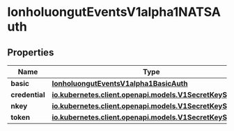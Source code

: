 

# IonholuongutEventsV1alpha1NATSAuth


## Properties

Name | Type | Description | Notes
------------ | ------------- | ------------- | -------------
**basic** | [**IonholuongutEventsV1alpha1BasicAuth**](IonholuongutEventsV1alpha1BasicAuth.md) |  |  [optional]
**credential** | [**io.kubernetes.client.openapi.models.V1SecretKeySelector**](io.kubernetes.client.openapi.models.V1SecretKeySelector.md) |  |  [optional]
**nkey** | [**io.kubernetes.client.openapi.models.V1SecretKeySelector**](io.kubernetes.client.openapi.models.V1SecretKeySelector.md) |  |  [optional]
**token** | [**io.kubernetes.client.openapi.models.V1SecretKeySelector**](io.kubernetes.client.openapi.models.V1SecretKeySelector.md) |  |  [optional]



